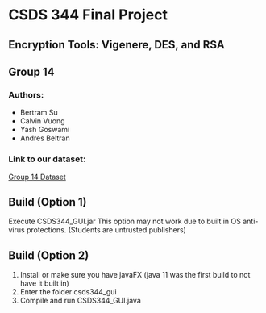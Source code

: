 # CSDS 344 Final Project
## Encryption Tools: Vigenere, DES, and RSA
## Group 14

### Authors:
* Bertram Su
* Calvin Vuong
* Yash Goswami
* Andres Beltran

### Link to our dataset:
[Group 14 Dataset](https://cwru.box.com/s/d7dxs0fe847hj0r3l9kd7n3lqmybl6u6)

## Build (Option 1)
Execute CSDS344_GUI.jar
This option may not work due to built in OS anti-virus protections. (Students are untrusted publishers)

## Build (Option 2)
1. Install or make sure you have javaFX (java 11 was the first build to not have it built in)
2. Enter the folder csds344_gui
3. Compile and run CSDS344_GUI.java

